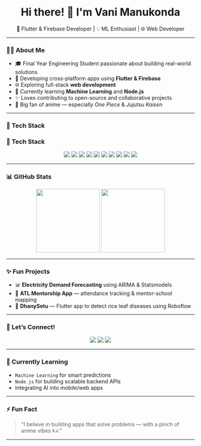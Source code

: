 <h1 align="center">Hi there! 👋 I'm Vani Manukonda</h1>
<p align="center">
  🌱 Flutter & Firebase Developer | 💡 ML Enthusiast | 🌐 Web Developer
</p>

---

### 👩‍💻 About Me

- 🎓 Final Year Engineering Student passionate about building real-world solutions  
- 📱 Developing cross-platform apps using **Flutter & Firebase**  
- 🌐 Exploring full-stack **web development**  
- 🤖 Currently learning **Machine Learning** and **Node.js**  
- ✨ Loves contributing to open-source and collaborative projects  
- 🍥 Big fan of anime — especially *One Piece* & *Jujutsu Kaisen*

---

### 🚀 Tech Stack

### 🚀 Tech Stack

<p align="center">
  <img src="https://img.shields.io/badge/Dart-0175C2?style=for-the-badge&logo=dart&logoColor=white"/>
  <img src="https://img.shields.io/badge/Flutter-02569B?style=for-the-badge&logo=flutter&logoColor=white"/>
  <img src="https://img.shields.io/badge/Firebase-FFCA28?style=for-the-badge&logo=firebase&logoColor=black"/>
  <img src="https://img.shields.io/badge/Node.js-339933?style=for-the-badge&logo=nodedotjs&logoColor=white"/>
  <img src="https://img.shields.io/badge/HTML5-E34F26?style=for-the-badge&logo=html5&logoColor=white"/>
  <img src="https://img.shields.io/badge/CSS3-1572B6?style=for-the-badge&logo=css3&logoColor=white"/>
  <img src="https://img.shields.io/badge/JavaScript-F7DF1E?style=for-the-badge&logo=javascript&logoColor=black"/>
  <img src="https://img.shields.io/badge/Python-3776AB?style=for-the-badge&logo=python&logoColor=white"/>
  <img src="https://img.shields.io/badge/PostgreSQL-336791?style=for-the-badge&logo=postgresql&logoColor=white"/>
  <img src="https://img.shields.io/badge/SQL-4479A1?style=for-the-badge&logo=Microsoft-SQL-Server&logoColor=white"/>
</p>


---

### 📊 GitHub Stats

<p align="center">
  <img src="https://github-readme-stats.vercel.app/api?username=Vani6125&show_icons=true&theme=radical" height="170"/>
  <img src="https://github-readme-stats.vercel.app/api/top-langs/?username=Vani6125&layout=compact&theme=radical" height="170"/>
</p>

---

### ✨ Fun Projects

- 📊 **Electricity Demand Forecasting** using ARIMA & Statsmodels  
- 📱 **ATL Mentorship App** — attendance tracking & mentor-school mapping  
- 🌱 **DhanySetu** — Flutter app to detect rice leaf diseases using Roboflow

---

### 🤝 Let’s Connect!

<p align="center">
  <a href="mailto:vanimanukonda2003@gmail.com"><img src="https://img.shields.io/badge/Gmail-D14836?style=for-the-badge&logo=gmail&logoColor=white"/></a>
  <a href="https://www.linkedin.com/in/vani-manukonda"><img src="https://img.shields.io/badge/LinkedIn-0077B5?style=for-the-badge&logo=linkedin&logoColor=white"/></a>
  <a href="https://github.com/Vani6125"><img src="https://img.shields.io/badge/GitHub-100000?style=for-the-badge&logo=github&logoColor=white"/></a>
</p>

---

### 🧠 Currently Learning
- `Machine Learning` for smart predictions  
- `Node.js` for building scalable backend APIs  
- Integrating AI into mobile/web apps  

---

### ⚡ Fun Fact

> "I believe in building apps that solve problems — with a pinch of anime vibes 🌀⚔️"

---

<!---
Vani6125/Vani6125 is a ✨ special ✨ repository because its `README.md` (this file) appears on your GitHub profile.
--->
